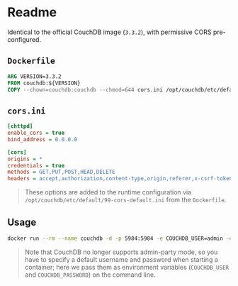 # Readme

Identical to the official CouchDB image (`3.3.2`), with permissive CORS pre-configured.

## `Dockerfile`

```dockerfile
ARG VERSION=3.3.2
FROM couchdb:${VERSION}
COPY --chown=couchdb:couchdb --chmod=644 cors.ini /opt/couchdb/etc/default.d/99-cors-default.ini
```

## `cors.ini`

```ini
[chttpd]
enable_cors = true
bind_address = 0.0.0.0

[cors]
origins = *
credentials = true
methods = GET,PUT,POST,HEAD,DELETE
headers = accept,authorization,content-type,origin,referer,x-csrf-token
```

> These options are added to the runtime configuration via `/opt/couchdb/etc/default/99-cors-default.ini` from the `Dockerfile`.

## Usage

```bash
docker run --rm --name couchdb -d -p 5984:5984 -e COUCHDB_USER=admin -e COUCHDB_PASSWORD=password altcmdio/couchdb-with-cors
```

> Note that CouchDB no longer supports admin-party mode, so you have to specify a default username and password when starting a container; here we pass them as environment variables (`COUCHDB_USER` and `COUCHDB_PASSWORD`) on the command line.
